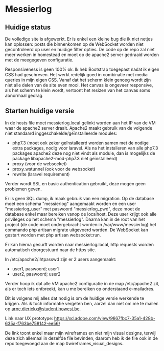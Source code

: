 # Messierlog
## Huidige status
De volledige site is afgewerkt. Er is enkel een kleine bug die ik niet netjes kan oplossen: posts die binnenkomen op de WebSocket worden niet gecontroleerd op user en huidige filter opties.
De code op de repo zal niet meer werken in homestead en moet op de apache2 server gedraaid worden met de meegegeven configuratie.

Responsiveness is geen 100% ok. Ik heb Bootstrap toegepast nadat ik eigen CSS had geschreven. Het werkt redelijk goed in combinatie met media queries in mijn eigen CSS.
Vanaf dat het scherm klein genoeg wordt zijn niet alle delen van de site even mooi. Het canvas is ongeveer responsive, als het scherm te klein wordt, vertoont het resizen van het canvas soms abnormaal gedrag.

## Starten huidige versie
In de hosts file moet messierlog.local gelinkt worden aan het IP van de VM waar de apache2 server draait.
Apache2 maakt gebruik van de volgende niet standaard inggeschakelde/geïnstalleerde modules:
* php7.3 (moet ook zeker geïnstalleerd worden samen met de nodige extra packages, nodig voor laravel. Als na het installeren van alle php7.3 packages apache2 deze nog niet vindt als module, dan is mogelijks de package libapache2-mod-php7.3 niet geïnstalleerd)
* proxy (voor de websocket)
* proxy_wstunnel (ook voor de websocket)
* rewrite (laravel requirement)

Verder wordt SSL en basic authentication gebruikt, deze mogen geen problemen geven.

Er is geen SQL dump, ik maak gebruik van een migration. Op de database moet een schema "messierlog" aangemaakt worden en een user "messierlog_user" met paswoord "messierlog_pwd", deze moet de database enkel maar bereiken vanop de localhost.
Deze user krijgt ook alle privileges op het schema "messierlog". Daarna kan in de root van het project (de code moet ondergebracht worden in /var/www/messierlog) het commando php artisan migrate uitgevoerd worden.
De WebSocket kan gestart worden met php artisan websocket:run.

Er kan hierna gesurft worden naar messierlog.local, http requests worden automatisch doorgestuurd naar de https site.

In /etc/apache2/.htpasswd zijn er 2 users aangemaakt:
* user1, paswoord; user1
* user2, paswoord; user2

Verder hoop ik dat alle VM apache2 configuratie in de map /etc/apache2 zit, als er toch iets ontbreekt, kan u me bereiken op onderstaand e-mailadres.

Dit is volgens mij alles dat nodig is om de huidige versie werkende te krijgen. Als ik toch informatie vergeten ben, aarzel dan niet om me te mailen op arne.dierickx@student.howest.be.

Link naar UX prototype: https://xd.adobe.com/view/9867fbc7-35a1-428b-635a-f763be758142-ee56/

De link toont enkel maar mijn wireframes en niet mijn visual designs, terwijl deze zich allemaal in dezelfde file bevinden, daarom heb ik de file ook in de repo toegevoegd aan de map #wireframes_visual_designs.